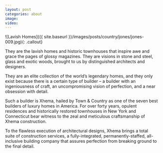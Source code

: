 ```yaml
---
layout: post
categories: about
image:
video:
---
```


![Lavish Homes]({{ site.baseurl }}/images/posts/country/jones/jones-009.jpg){: .callout}

They are the lavish homes and historic townhouses that inspire awe and grace the pages of glossy magazines. They are visions in stone and steel, glass and exotic woods, brought to us by distinguished architects and designers.

They are an elite collection of the world’s legendary homes, and they only exist because there is a certain type of builder – a builder with an ingeniousness of craft, an uncompromising vision of perfection, and a near obsession with detail.

Such a builder is Xhema, hailed by Town & Country as one of the seven best builders of luxury homes in America. For over forty years, opulent residences and historically restored townhouses in New York and  Connecticut bear witness to the zeal and meticulous craftsmanship of Xhema construction.

To the flawless execution of architectural designs, Xhema brings a total suite of construction services, a  fully-integrated, permanently-staffed, all-inclusive building company that assures perfection from breaking  ground to the final detail.
